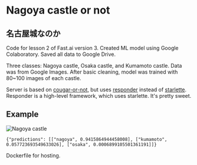 # Nagoya castle or not

## 名古屋城なのか

Code for lesson 2 of Fast.ai version 3. Created ML model using Google Colaboratory. Saved all data to Google Drive.

Three classes: Nagoya castle, Osaka castle, and Kumamoto castle. Data was from Google Images. After basic cleaning, model was trained with 80~100 images of each castle.

Server is based on [cougar-or-not](https://github.com/simonw/cougar-or-not), but uses [responder](https://github.com/kennethreitz/responder) instead of [starlette](https://github.com/encode/starlette). Responder is a high-level framework, which uses starlette. It's pretty sweet.

## Example

![Nagoya castle](https://upload.wikimedia.org/wikipedia/commons/1/1d/080405_nagoya_csl_sakura.JPG)

```
{"predictions": [["nagoya", 0.9415864944458008], ["kumamoto", 0.057723693549633026], ["osaka", 0.0006899105501361191]]}
```

Dockerfile for hosting.
